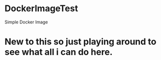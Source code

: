 # DockerImageTest
Simple Docker Image 
# New to this so just playing around to see what all i can do here.
